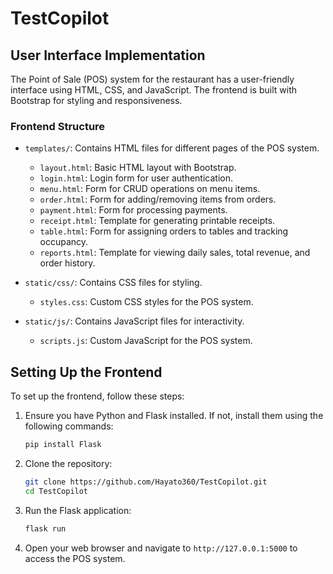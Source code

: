 # TestCopilot

## User Interface Implementation

The Point of Sale (POS) system for the restaurant has a user-friendly interface using HTML, CSS, and JavaScript. The frontend is built with Bootstrap for styling and responsiveness.

### Frontend Structure

- `templates/`: Contains HTML files for different pages of the POS system.
  - `layout.html`: Basic HTML layout with Bootstrap.
  - `login.html`: Login form for user authentication.
  - `menu.html`: Form for CRUD operations on menu items.
  - `order.html`: Form for adding/removing items from orders.
  - `payment.html`: Form for processing payments.
  - `receipt.html`: Template for generating printable receipts.
  - `table.html`: Form for assigning orders to tables and tracking occupancy.
  - `reports.html`: Template for viewing daily sales, total revenue, and order history.

- `static/css/`: Contains CSS files for styling.
  - `styles.css`: Custom CSS styles for the POS system.

- `static/js/`: Contains JavaScript files for interactivity.
  - `scripts.js`: Custom JavaScript for the POS system.

## Setting Up the Frontend

To set up the frontend, follow these steps:

1. Ensure you have Python and Flask installed. If not, install them using the following commands:
   ```bash
   pip install Flask
   ```

2. Clone the repository:
   ```bash
   git clone https://github.com/Hayato360/TestCopilot.git
   cd TestCopilot
   ```

3. Run the Flask application:
   ```bash
   flask run
   ```

4. Open your web browser and navigate to `http://127.0.0.1:5000` to access the POS system.

